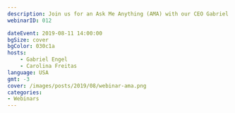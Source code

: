 ```yaml
---
description: Join us for an Ask Me Anything (AMA) with our CEO Gabriel Engel. Gabriel will be answering your questions live and discussing current developments, product launches and much much more. Join us in the <a class="button--link" href="https://open.rocket.chat/channel/webinars">webinar channel</a> at our open server.
webinarID: 012

dateEvent: 2019-08-11 14:00:00
bgSize: cover
bgColor: 030c1a
hosts:
    - Gabriel Engel
    - Carolina Freitas
language: USA
gmt: -3
cover: /images/posts/2019/08/webinar-ama.png
categories:
- Webinars
---
```


